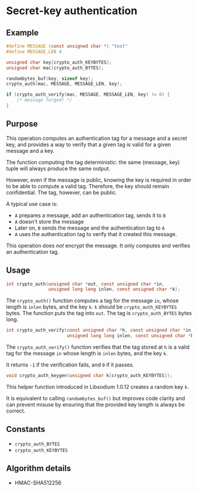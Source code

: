 # Secret-key authentication

## Example

```c
#define MESSAGE (const unsigned char *) "test"
#define MESSAGE_LEN 4

unsigned char key[crypto_auth_KEYBYTES];
unsigned char mac[crypto_auth_BYTES];

randombytes_buf(key, sizeof key);
crypto_auth(mac, MESSAGE, MESSAGE_LEN, key);

if (crypto_auth_verify(mac, MESSAGE, MESSAGE_LEN, key) != 0) {
    /* message forged! */
}
```

## Purpose

This operation computes an authentication tag for a message and a secret key, and provides a way to verify that a given tag is valid for a given message and a key.

The function computing the tag deterministic: the same (message, key) tuple will always produce the same output.

However, even if the message is public, knowing the key is required in order to be able to compute a valid tag. Therefore, the key should remain confidential. The tag, however, can be public.

A typical use case is:
- `A` prepares a message, add an authentication tag, sends it to `B`
- `A` doesn't store the message
- Later on, `B` sends the message and the authentication tag to `A`
- `A` uses the authentication tag to verify that it created this message.

This operation does *not* encrypt the message. It only computes and verifies an authentication tag.

## Usage

```c
int crypto_auth(unsigned char *out, const unsigned char *in,
                unsigned long long inlen, const unsigned char *k);
```

The `crypto_auth()` function computes a tag for the message `in`, whose length is `inlen` bytes, and the key `k`.
`k` should be `crypto_auth_KEYBYTES` bytes.
The function puts the tag into `out`. The tag is `crypto_auth_BYTES` bytes long.

```c
int crypto_auth_verify(const unsigned char *h, const unsigned char *in,
                       unsigned long long inlen, const unsigned char *k);
```

The `crypto_auth_verify()` function verifies that the tag stored at `h` is a valid tag for the message `in` whose length is `inlen` bytes, and the key `k`.

It returns `-1` if the verification fails, and `0` if it passes.

```c
void crypto_auth_keygen(unsigned char k[crypto_auth_KEYBYTES]);
```

This helper function introduced in Libsodium 1.0.12 creates a random key `k`.

It is equivalent to calling `randombytes_buf()` but improves code clarity and can prevent misuse by ensuring that the provided key length is always be correct.

## Constants

- `crypto_auth_BYTES`
- `crypto_auth_KEYBYTES`

## Algorithm details

- HMAC-SHA512256


